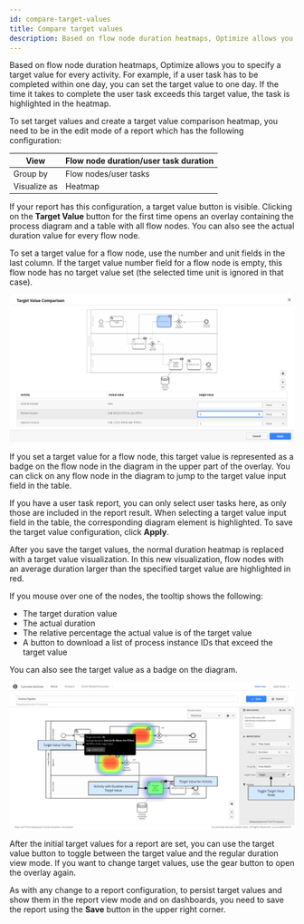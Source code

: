 ```yaml
---
id: compare-target-values
title: Compare target values
description: Based on flow node duration heatmaps, Optimize allows you to specify a target value for every activity.
---
```


Based on flow node duration heatmaps, Optimize allows you to specify a target value for every activity. For example, if a user task has to be completed within one day, you can set the target value to one day. If the time it takes to complete the user task exceeds this target value, the task is highlighted in the heatmap.

To set target values and create a target value comparison heatmap, you need to be in the edit mode of a report which has the following configuration:

| View         | Flow node duration/user task duration |
| ------------ | ------------------------------------- |
| Group by     | Flow nodes/user tasks                 |
| Visualize as | Heatmap                               |

If your report has this configuration, a target value button is visible. Clicking on the **Target Value** button for the first time opens an overlay containing the process diagram and a table with all flow nodes. You can also see the actual duration value for every flow node.

To set a target value for a flow node, use the number and unit fields in the last column. If the target value number field for a flow node is empty, this flow node has no target value set (the selected time unit is ignored in that case).

![Setting Target Values](./img/targetvalue-2.png)

If you set a target value for a flow node, this target value is represented as a badge on the flow node in the diagram in the upper part of the overlay. You can click on any flow node in the diagram to jump to the target value input field in the table.

If you have a user task report, you can only select user tasks here, as only those are included in the report result. When selecting a target value input field in the table, the corresponding diagram element is highlighted. To save the target value configuration, click **Apply**.

After you save the target values, the normal duration heatmap is replaced with a target value visualization. In this new visualization, flow nodes with an average duration larger than the specified target value are highlighted in red.

If you mouse over one of the nodes, the tooltip shows the following:

- The target duration value
- The actual duration
- The relative percentage the actual value is of the target value
- A button to download a list of process instance IDs that exceed the target value

You can also see the target value as a badge on the diagram.

![Target Value Comparison](./img/targetvalue-1.png)

After the initial target values for a report are set, you can use the target value button to toggle between the target value and the regular duration view mode. If you want to change target values, use the gear button to open the overlay again.

As with any change to a report configuration, to persist target values and show them in the report view mode and on dashboards, you need to save the report using the **Save** button in the upper right corner.
